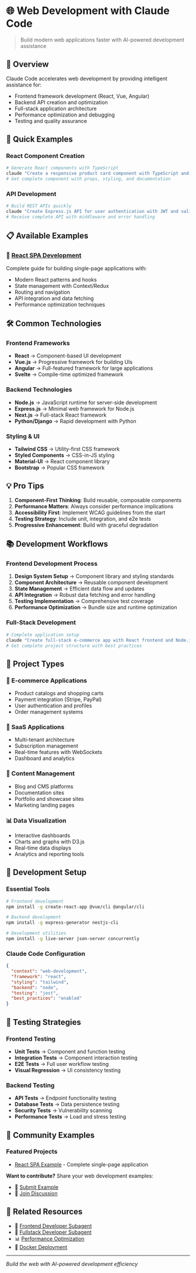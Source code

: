 # 🌐 Web Development with Claude Code

> Build modern web applications faster with AI-powered development assistance

## 🎯 Overview

Claude Code accelerates web development by providing intelligent assistance for:
- Frontend framework development (React, Vue, Angular)
- Backend API creation and optimization
- Full-stack application architecture
- Performance optimization and debugging
- Testing and quality assurance

## 🚀 Quick Examples

### React Component Creation
```bash
# Generate React components with TypeScript
claude "Create a responsive product card component with TypeScript and Tailwind"
# Get complete component with props, styling, and documentation
```

### API Development
```bash
# Build REST APIs quickly
claude "Create Express.js API for user authentication with JWT and validation"
# Receive complete API with middleware and error handling
```

## 📋 Available Examples

### 🎯 [React SPA Development](react-spa.md)
Complete guide for building single-page applications with:
- Modern React patterns and hooks
- State management with Context/Redux
- Routing and navigation
- API integration and data fetching
- Performance optimization techniques

## 🛠️ Common Technologies

### Frontend Frameworks
- **React** → Component-based UI development
- **Vue.js** → Progressive framework for building UIs
- **Angular** → Full-featured framework for large applications
- **Svelte** → Compile-time optimized framework

### Backend Technologies
- **Node.js** → JavaScript runtime for server-side development
- **Express.js** → Minimal web framework for Node.js
- **Next.js** → Full-stack React framework
- **Python/Django** → Rapid development with Python

### Styling & UI
- **Tailwind CSS** → Utility-first CSS framework
- **Styled Components** → CSS-in-JS styling
- **Material-UI** → React component library
- **Bootstrap** → Popular CSS framework

## 💡 Pro Tips

1. **Component-First Thinking**: Build reusable, composable components
2. **Performance Matters**: Always consider performance implications
3. **Accessibility First**: Implement WCAG guidelines from the start
4. **Testing Strategy**: Include unit, integration, and e2e tests
5. **Progressive Enhancement**: Build with graceful degradation

## 📚 Development Workflows

### Frontend Development Process
1. **Design System Setup** → Component library and styling standards
2. **Component Architecture** → Reusable component development
3. **State Management** → Efficient data flow and updates
4. **API Integration** → Robust data fetching and error handling
5. **Testing Implementation** → Comprehensive test coverage
6. **Performance Optimization** → Bundle size and runtime optimization

### Full-Stack Development
```bash
# Complete application setup
claude "Create full-stack e-commerce app with React frontend and Node.js backend"
# Get complete project structure with best practices
```

## 🎯 Project Types

### 🏪 E-commerce Applications
- Product catalogs and shopping carts
- Payment integration (Stripe, PayPal)
- User authentication and profiles
- Order management systems

### 📱 SaaS Applications
- Multi-tenant architecture
- Subscription management
- Real-time features with WebSockets
- Dashboard and analytics

### 📝 Content Management
- Blog and CMS platforms
- Documentation sites
- Portfolio and showcase sites
- Marketing landing pages

### 📊 Data Visualization
- Interactive dashboards
- Charts and graphs with D3.js
- Real-time data displays
- Analytics and reporting tools

## 🔧 Development Setup

### Essential Tools
```bash
# Frontend development
npm install -g create-react-app @vue/cli @angular/cli

# Backend development  
npm install -g express-generator nestjs-cli

# Development utilities
npm install -g live-server json-server concurrently
```

### Claude Code Configuration
```json
{
  "context": "web-development",
  "framework": "react",
  "styling": "tailwind",
  "backend": "node",
  "testing": "jest",
  "best_practices": "enabled"
}
```

## 🧪 Testing Strategies

### Frontend Testing
- **Unit Tests** → Component and function testing
- **Integration Tests** → Component interaction testing
- **E2E Tests** → Full user workflow testing
- **Visual Regression** → UI consistency testing

### Backend Testing
- **API Tests** → Endpoint functionality testing
- **Database Tests** → Data persistence testing
- **Security Tests** → Vulnerability scanning
- **Performance Tests** → Load and stress testing

## 🤝 Community Examples

### Featured Projects
- [React SPA Example](react-spa.md) - Complete single-page application

**Want to contribute?** Share your web development examples:
- 📝 [Submit Example](../../.github/ISSUE_TEMPLATE/feature_request.md)
- 💬 [Join Discussion](https://github.com/amirbrooks/claude-for-all/discussions)

## 🔗 Related Resources

- 🤖 [Frontend Developer Subagent](../../subagents/examples/frontend-developer.md)
- 🔧 [Fullstack Developer Subagent](../../subagents/examples/fullstack-developer.md)
- 📊 [Performance Optimization](../../performance/)
- 🐳 [Docker Deployment](../../docker-vps/)

---

*Build the web with AI-powered development efficiency*